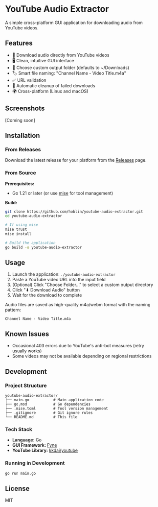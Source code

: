 # YouTube Audio Extractor

A simple cross-platform GUI application for downloading audio from YouTube videos.

## Features

- 🎵 Download audio directly from YouTube videos
- 🖥️ Clean, intuitive GUI interface
- 📁 Choose custom output folder (defaults to ~/Downloads)
- 🏷️ Smart file naming: "Channel Name - Video Title.m4a"
- ✅ URL validation
- 🧹 Automatic cleanup of failed downloads
- 🌍 Cross-platform (Linux and macOS)

## Screenshots

[Coming soon]

## Installation

### From Releases

Download the latest release for your platform from the [Releases](https://github.com/hoblin/youtube-audio-extractor/releases) page.

### From Source

**Prerequisites:**
- Go 1.21 or later (or use [mise](https://mise.jdx.dev/) for tool management)

**Build:**
```bash
git clone https://github.com/hoblin/youtube-audio-extractor.git
cd youtube-audio-extractor

# If using mise
mise trust
mise install

# Build the application
go build -o youtube-audio-extractor
```

## Usage

1. Launch the application: `./youtube-audio-extractor`
2. Paste a YouTube video URL into the input field
3. (Optional) Click "Choose Folder..." to select a custom output directory
4. Click "⬇ Download Audio" button
5. Wait for the download to complete

Audio files are saved as high-quality m4a/webm format with the naming pattern:
```
Channel Name - Video Title.m4a
```

## Known Issues

- Occasional 403 errors due to YouTube's anti-bot measures (retry usually works)
- Some videos may not be available depending on regional restrictions

## Development

### Project Structure

```
youtube-audio-extractor/
├── main.go           # Main application code
├── go.mod            # Go dependencies
├── .mise.toml        # Tool version management
├── .gitignore        # Git ignore rules
└── README.md         # This file
```

### Tech Stack

- **Language:** Go
- **GUI Framework:** [Fyne](https://fyne.io/)
- **YouTube Library:** [kkdai/youtube](https://github.com/kkdai/youtube)

### Running in Development

```bash
go run main.go
```

## License

MIT
